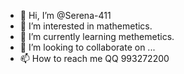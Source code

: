 - 👋 Hi, I’m @Serena-411
- 👀 I’m interested in mathemetics.
- 🌱 I’m currently learning methemetics.
- 💞️ I’m looking to collaborate on ...
- 📫 How to reach me QQ 993272200

<!---
Serena-411/Serena-411 is a ✨ special ✨ repository because its `README.md` (this file) appears on your GitHub profile.
You can click the Preview link to take a look at your changes.
--->
